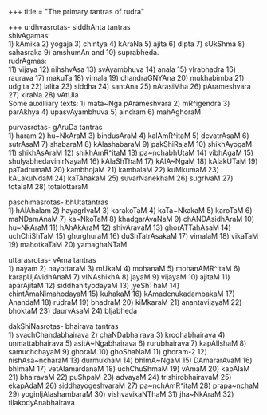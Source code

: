 +++
title = "The primary tantras of rudra"

+++
urdhvasrotas- siddhAnta tantras  
shivAgamas:  
1\) kAmika 2) yogaja 3) chintya 4) kAraNa 5) ajita 6) dIpta 7) sUkShma
8) sahasraka 9) amshumAn and 10) suprabheda.  
rudrAgmas:  
11\) vijaya 12) nihshvAsa 13) svAyambhuva 14) anala 15) vIrabhadra 16)
raurava 17) makuTa 18) vimala 19) chandraGNYAna 20) mukhabimba 21)
udgita 22) lalita 23) siddha 24) santAna 25) nArasiMha 26) pArameshvara
27) kiraNa 28) vAtUla  
Some auxilliary texts: 1) mata\~Nga pArameshvara 2) mR^igendra 3)
parAkhya 4) upasvAyambhuva 5) aindram 6) mahAghoraM

purvasrotas- gAruDa tantras  
1\) haram 2) hu\~NkAraM 3) bindusAraM 4) kalAmR^itaM 5) devatrAsaM 6)
sutrAsaM 7) shabaraM 8) kAlashabaraM 9) pakShiRajaM 10) shikhAyogaM 11)
shikhAsAraM 12) shikhAmR^itaM 13) pa\~nchabhUtaM 14) vibhAgaM 15)
shulyabhedavinirNayaM 16) kAlaShThaM 17) kAlA\~NgaM 18) kAlakUTaM 19)
paTadrumaM 20) kambhojaM 21) kambalaM 22) kuMkumaM 23) kALakuNdaM 24)
kaTAhakaM 25) suvarNanekhaM 26) sugrIvaM 27) totalaM 28) totalottaraM

paschimasrotas- bhUtatantras  
1\) hAlAhalam 2) hayagrIvaM 3) karakoTaM 4) kaTa\~NkakaM 5) karoTaM 6)
maNDamAnaM 7) ka\~NkoTaM 8) khadgarAvaNaM 9) chANDAsidhAraM 10)
hu\~NkAraM 11) hAhAkAraM 12) shivAravaM 13) ghorATTahAsaM 14)
uchChiShTaM 15) ghurghuraM 16) duShTatrAsakaM 17) vimalaM 18) vikaTaM
19) mahotkaTaM 20) yamaghaNTaM

uttarasrotas- vAma tantras  
1\) nayam 2) nayottaraM 3) mUkaM 4) mohanaM 5) mohanAMR^itaM 6)
karapUjAvidhAnaM 7) vINAshikhA 8) jayaM 9) vijayaM 10) ajitaM 11)
aparAjitaM 12) siddhanityodayaM 13) jyeShThaM 14) chintAmaNimahodayaM
15) kuhakaM 16) kAmadenukadambakaM 17) AnandaM 18) rudraM 19) bhadraM
20) kiMkaraM 21) anantavijayaM 22) bhoktaM 23) daurvAsaM 24) bIjabheda

dakShiNasrotas- bhairava tantras  
1\) svachChandabhairava 2) chaNDabhairava 3) krodhabhairava 4)
unmattabhairava 5) asitA\~Ngabhairava 6) rurubhairava 7) kapAlIshaM 8)
samuchchayaM 9) ghoraM 10) ghoShaNaM 11) ghoram-2 12) nishAsa\~ncharaM
13) durmukhaM 14) bhImA\~NgaM 15) DAmararAvaM 16) bhImaM 17)
vetAlamardanaM 18) uchChuShmaM 19) vAmaM 20) kapAlaM 21) bhairavaM 22)
puShpaM 23) advayaM 24) trishirobhairavaM 25) ekapAdaM 26)
siddhayogeshvaraM 27) pa\~nchAmR^itaM 28) prapa\~nchaM 29)
yoginIjAlashambaraM 30) vishvavikaNThaM 31) jha\~NkAraM 32)
tilakodyAnabhairava
